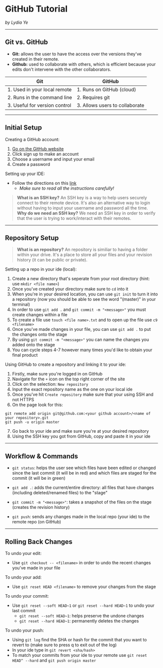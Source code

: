 # GitHub Tutorial

_by Lydia Ye_

---
## Git vs. GitHub
* **Git:** allows the user to have the access over the versions they've created in their remote.
* **Github:** used to collaborate with others, which is efficient because your edits don't intervene with the other collaborators.


|              Git              |             GitHub             |
| ----------------------------- | ------------------------------ | 
| 1. Used in your local remote  | 1. Runs on GitHub (cloud)      |
| 2. Runs in the command line   | 2. Requires git                |
| 3. Useful for version control | 3. Allows users to collaborate |


---
## Initial Setup
Creating a GitHub account:
1. [Go on the GitHub website](https://github.com/)
2. Click sign up to make an account
3. Choose a username and input your email
4. Create a password

Setting up your IDE:
* Follow the directions on this [link](https://github.com/hstatsep/ide50)
  * *Make sure to read all the instructions carefully!*

> **What is an SSH key?**
An SSH key is a way to help users securely connect to their remote device. It's also an alternative way to login without having to input your username and password all the time.       
**Why do we need an SSH key?**
We need an SSH key in order to verify that the user is trying to work/interact with their remotes.

---
## Repository Setup
> **What is an repository?**
An repository is similiar to having a folder within your drive. It's a place to store all your files and your revision history (it can be public or private).

Setting up a repo in your ide (local):
1. Create a new directory that's seperate from your root directory (hint: use `mkdir <file name>`)
2. Once you've created your directory make sure to `cd` into it
3. When you're in your desired location, you can use `git init` to turn it into a repository (now you should be able to see the word "(master)" in your terminal)
4. In order to use `git add .` and `git commit -m "<message>"` you must create changes within a file
5. To create a file use `touch <file name>.txt` and to open up the file use `c9 <filename>`
6. Once you've made changes in your file, you can use `git add .` to put the changes onto the stage
7. By using `git commit -m "<message>"` you can name the changes you added onto the stage
8. You can cycle steps 4-7 however many times you'd like to obtain your final product 

Using GitHub to create a repository and linking it to your ide:
1. Firstly, make sure you're logged in on GitHub
2. Navigate for the `+` icon on the top right corner of the site
3. Click on the selection: `New repository`
4. Input the exact repository name as the one on your local ide
5. Once you've hit `Create repository` make sure that your using SSH and not HTTPS
6. On the page look for this:
```
git remote add origin git@github.com:<your github account>/<name of your repository>.git
git push -u origin master
```
7. Go back to your ide and make sure you're at your desired repository
8. Using the SSH key you got from GitHub, copy and paste it in your ide

---
## Workflow & Commands
* `git status`: helps the user see which files have been edited or changed since the last commit (it will be in red) and which files are staged for the commit (it will be in green)

* `git add .`: adds the current/entire directory: all files that have changes (including deleted/renamed files) to the "stage"

* `git commit -m "<message>"`: takes a snapshot of the files on the stage (creates the revision history)

* `git push`: sends any changes made in the local repo (your ide) to the remote repo (on GitHub)

---
## Rolling Back Changes
To undo your edit:
* Use `git checkout -- <filename>` in order to undo the recent changes you've made in your file

To undo your add:
* Use `git reset HEAD <filename>` to remove your changes from the stage

To undo your commit:
* Use `git reset --soft HEAD~1` or `git reset --hard HEAD~1` to undo your last commit
  * `git reset --soft HEAD~1`: helps preserve the undone changes
  * `git reset --hard HEAD~1`: permanently deletes the changes

To undo your push:
* Using `git log` find the SHA or hash for the commit that you want to revert to (make sure to press q to exit out of the log)
* In your ide type in `git revert <sha/hash>`
* To match your commits from your ide to your remote use `git reset HEAD^ --hard` and `git push origin master`
